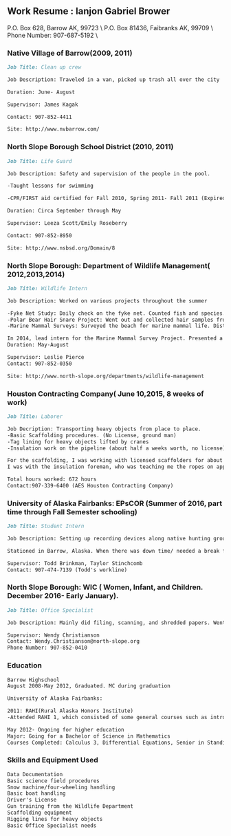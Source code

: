 ## Work Resume : Ianjon Gabriel Brower

P.O. Box 628, Barrow AK, 99723 \\
P.O. Box 81436, Faibranks AK, 99709 \\
Phone Number: 907-687-5192 \


### Native Village of Barrow(2009, 2011)



```markdown
Job Title: Clean up crew

Job Description: Traveled in a van, picked up trash all over the city

Duration: June- August

Supervisor: James Kagak

Contact: 907-852-4411

Site: http://www.nvbarrow.com/ 
```

### North Slope Borough School District (2010, 2011)
```markdown
Job Title: Life Guard 

Job Description: Safety and supervision of the people in the pool.

-Taught lessons for swimming

-CPR/FIRST aid certified for Fall 2010, Spring 2011- Fall 2011 (Expired)

Duration: Circa September through May

Supervisor: Leeza Scott/Emily Roseberry

Contact: 907-852-8950

Site: http://www.nsbsd.org/Domain/8
```

### North Slope Borough: Department of Wildlife Management( 2012,2013,2014)
```markdown
Job Title: Wildlife Intern

Job Description: Worked on various projects throughout the summer

-Fyke Net Study: Daily check on the fyke net. Counted fish and species. Taken samples back to the lab.
-Polar Bear Hair Snare Project: Went out and collected hair samples from the polar bear fence setup at Point Barrow.
-Marine Mammal Surveys: Surveyed the beach for marine mammal life. Distances from Narl to Plover Point and Narl to Skull Cliffs. Method of transportation was via ATV. 

In 2014, lead intern for the Marine Mammal Survey Project. Presented a poster about it at the Alaska Marine Mammal Science Symposium.
Duration: May-August

Supervisor: Leslie Pierce
Contact: 907-852-0350

Site: http://www.north-slope.org/departments/wildlife-management
```

### Houston Contracting Company( June 10,2015, 8 weeks of work)
```markdown
Job Title: Laborer

Job Decription: Transporting heavy objects from place to place.
-Basic Scaffolding procedures. (No License, ground man)
-Tag lining for heavy objects lifted by cranes
-Insulation work on the pipeline (about half a weeks worth, no license)

For the scaffolding, I was working with licensed scaffolders for about 4 weeks. Taught me the basics for building them.
I was with the insulation foreman, who was teaching me the ropes on applying coating and adding the jackets to various size pipelines. 

Total hours worked: 672 hours
Contact:907-339-6400 (AES Houston Contracting Company)
```

### University of Alaska Fairbanks: EPsCOR (Summer of 2016, part time through Fall Semester schooling)
```markdown
Job Title: Student Intern

Job Description: Setting up recording devices along native hunting grounds to monitor air traffic. Listened to the audio to identify aircrafts, ATV's, and marine vehicles. Main travel during the setups were by boat. Listened to the recordings via computer.

Stationed in Barrow, Alaska. When there was down time/ needed a break from listening to 3 months worth of audio, I would help out the North Slope Borough: Department of Wildlife Management. 

Supervisor: Todd Brinkman, Taylor Stinchcomb
Contact: 907-474-7139 (Todd's workline)
```

### North Slope Borough: WIC ( Women, Infant, and Children. December 2016- Early January). 
```markdown
Job Title: Office Specialist

Job Description: Mainly did filing, scanning, and shredded papers. Went out and helped with some health talks with the health department. Answered phones, some lifting and storage management. Updated contact phone list for patients to use.

Supervisor: Wendy Christianson
Contact: Wendy.Christianson@north-slope.org
Phone Number: 907-852-0410
```

### Education 
```markdown
Barrow Highschool
August 2008-May 2012, Graduated. MC during graduation

University of Alaska Fairbanks:

2011: RAHI(Rural Alaska Honors Institute)
-Attended RAHI 1, which consisted of some general courses such as introduction to writing, math, and a couple electives. 

May 2012- Ongoing for higher education
Major: Going for a Bachelor of Science in Mathematics
Courses Completed: Calculus 3, Differential Equations, Senior in Standing credits. 
```

### Skills and Equipment Used
```markdown
Data Documentation
Basic science field procedures
Snow machine/four-wheeling handling
Basic boat handling
Driver's License
Gun training from the Wildlife Department
Scaffolding equipment
Rigging lines for heavy objects
Basic Office Specialist needs
```
